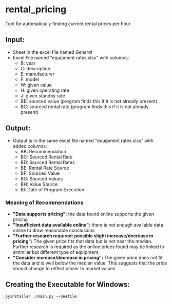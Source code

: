 # rental_pricing
Tool for automatically finding current rental prices per hour 

## Input:
- Sheet in the excel file named *General*
- Excel File named "equipment rates.xlsx" with columns:
    - B: year
    - C: description
    - E: manufacturer
    - F: model
    - W: given value
    - H: given operating rate
    - J: given standby rate
    - BB: sourced value (program finds this if it is not already present)
    - BC: sourced rental rate (program finds this if it is not already present)

## Output:
- Output is in the same excel file named "equipment rates.xlsx" with added columns:
    - BB: Recommendation
    - BC: Sourced Rental Rate
    - BD: Sourced Rental Rates
    - BE: Rental Rate Source
    - BF: Sourced Value
    - BG: Sourced Values
    - BH: Value Source
    - BI: Date of Program Execution

### Meaning of Recommendations
- **"Data supports pricing":** the data found online supports the given pricing
- **"Insufficient data available online":** there is not enough available data online to draw reasonable conclusions
- **"Further research required: possible slight increase/decrease in pricing":** The given price fits that data but is not near the median. Further research is required as the online prices found may be linked to simmilar but different type of equipment
- **"Consider increase/decrease in pricing":** The given price does not fit the data and is well below the median value. This suggests that the price should change to reflect closer to market values

## Creating the Executable for Windows:
```
pyinstaller ./main.py --onefile
```
